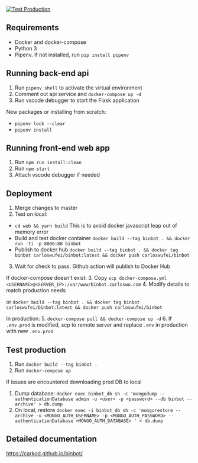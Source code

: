 [![Test Production](https://github.com/carkod/binbot/actions/workflows/pr.yml/badge.svg)](https://github.com/carkod/binbot/actions/workflows/pr.yml)
## Requirements

- Docker and docker-compose
- Python 3
- Pipenv. If not installed, run `pip install pipenv`

## Running back-end api

1. Run `pipenv shell` to activate the virtual environment
2. Comment out api service and `docker-compose up -d`
3. Run vscode debugger to start the Flask application

New packages or installing from scratch:

- `pipenv lock --clear`
- `pipenv install`

## Running front-end web app

1. Run `npm run install:clean`
2. Run `npm start`
3. Attach vscode debugger if needed

## Deployment

1. Merge changes to master
2. Test on local:

- `cd web && yarn build` This is to avoid docker javascript leap out of memory error
- Build and test docker container `docker build --tag binbot . && docker run -ti -p 8000:80 binbot`
- Publish to docker hub `docker build --tag binbot . && docker tag binbot carloswufei/binbot:latest && docker push carloswufei/binbot`

3. Wait for check to pass. Github action will publish to Docker Hub

If docker-compose doesn't exist: 3. Copy `scp docker-compose.yml <USERNAME>@<SERVER_IP>:/var/www/binbot.carloswu.com`
4. Modify details to match production needs

or `docker build --tag binbot . && docker tag binbot carloswufei/binbot:latest && docker push carloswufei/binbot`

In production: 
5. `docker-compose pull && docker-compose up -d` 
6. If `.env.prod` is modified, scp to remote server and replace `.env` in production with new `.env.prod`

## Test production

1. Run `docker build --tag binbot .`
2. Run `docker-compose up`

If issues are encountered downloading prod DB to local

1. Dump database: `docker exec binbot_db sh -c 'mongodump --authenticationDatabase admin -u <user> -p <password> --db binbot --archive' > db.dump`
2. On local, restore `docker exec -i binbot_db sh -c 'mongorestore --archive -u <MONGO_AUTH_USERNAME> -p <MONGO_AUTH_PASSWORD> --authenticationDatabase <MONGO_AUTH_DATABASE> ' < db.dump`


## Detailed documentation

https://carkod.github.io/binbot/